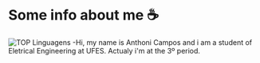 # Some info about me ☕

![TOP Linguagens](https://github-readme-stats.vercel.app/api/top-langs/?username=Campos1911&layout=compact&theme=dracula) -Hi, my name is Anthoni Campos and i am a student of Eletrical Engineering at UFES. Actualy i'm at the 3º period.
